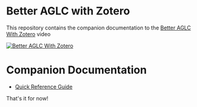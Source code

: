 # Better AGLC with Zotero

This repository contains the companion documentation to the [Better AGLC With Zotero](https://youtu.be/qd13d27LLCw) video

[![Better AGLC With Zotero](https://img.youtube.com/vi/qd13d27LLCw/0.jpg)](https://www.youtube.com/watch?v=qd13d27LLCw)

# Companion Documentation
* [Quick Reference Guide](./documents/quick_reference.md)

That's it for now!
